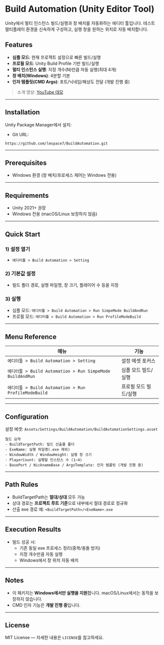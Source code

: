 # Build Automation (Unity Editor Tool)

Unity에서 멀티 인스턴스 빌드/실행과 창 배치를 자동화하는 에디터 툴입니다. 테스트 멀티플레이 환경을 신속하게 구성하고, 실행 창을 원하는 위치로 자동 배치합니다.

## Features

- **심플 모드**: 현재 프로젝트 설정으로 빠른 빌드/실행
- **프로필 모드**: Unity Build Profile 기반 빌드/실행
- **멀티 인스턴스 실행**: 지정 개수(N)만큼 자동 실행(최대 4개)
- **창 배치(Windows)**: 4분할 기본
- **인자 템플릿(CMD Args)**: 포트/닉네임/해상도 전달 (개발 진행 중)

> 소개 영상: [YouTube 데모](https://www.youtube.com/watch?v=c9WRNfEV2D0)

---

## Installation

Unity Package Manager에서 설치:

- Git URL:

```text
https://github.com/lmspace7/BuildAutomation.git
```

---

## Prerequisites

- Windows 환경 (창 배치/프로세스 제어는 Windows 전용)

---

## Requirements

- Unity 2021+ 권장
- Windows 전용 (macOS/Linux 보장하지 않음)

---

## Quick Start

### 1) 설정 열기
- `에디터툴 > Build Automation > Setting`

### 2) 기본값 설정
- 빌드 폴더 경로, 실행 파일명, 창 크기, 플레이어 수 등을 지정

### 3) 실행
- 심플 모드: `에디터툴 > Build Automation > Run SimpeMode BuildAndRun`
- 프로필 모드: `에디터툴 > Build Automation > Run ProfileModeBuild`

---

## Menu Reference

| 메뉴 | 기능 |
| --- | --- |
| `에디터툴 > Build Automation > Setting` | 설정 에셋 포커스 |
| `에디터툴 > Build Automation > Run SimpeMode BuildAndRun` | 심플 모드 빌드/실행 |
| `에디터툴 > Build Automation > Run ProfileModeBuild` | 프로필 모드 빌드/실행 |

---

## Configuration

설정 에셋: `Assets/Settings/BuildAutomation/BuildAutomationSettings.asset`

```text
필드 요약
- BuildTargetPath: 빌드 산출물 폴더
- ExeName: 실행 파일명(.exe 제외)
- WindowWidth / WindowHeight: 실행 창 크기
- PlayerCount: 실행할 인스턴스 수 (1~4)
- BasePort / NicknameBase / ArgsTemplate: 인자 템플릿 (개발 진행 중)
```

---

## Path Rules

- BuildTargetPath는 **절대/상대** 모두 가능
- 상대 경로는 **프로젝트 루트 기준**으로 내부에서 절대 경로로 정규화
- 산출 exe 경로 예: `<BuildTargetPath>/<ExeName>.exe`

---

## Execution Results

- 빌드 성공 시:
  - 기존 동일 exe 프로세스 정리(중복/충돌 방지)
  - 지정 개수만큼 자동 실행
  - Windows에서 창 위치 자동 배치

---

## Notes

- 이 패키지는 **Windows에서만 실행을 지원**합니다. macOS/Linux에서는 동작을 보장하지 않습니다.
- CMD 인자 기능은 **개발 진행 중**입니다.

---

## License

MIT License — 자세한 내용은 `LICENSE`를 참고하세요.
